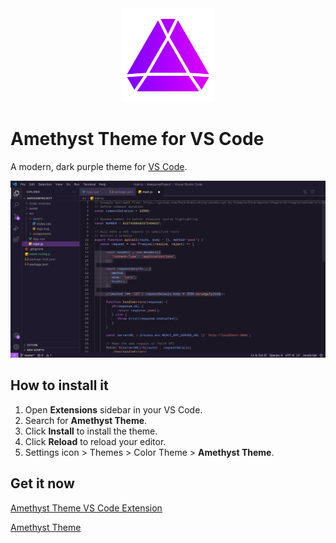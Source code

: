 <div align="center">
  <img width=150 src="./images/icon.png">
</div>

# Amethyst Theme for VS Code

A modern, dark purple theme for [VS Code](https://code.visualstudio.com/).

![showcase image](./images/showcase.jpeg)

## How to install it

1. Open **Extensions** sidebar in your VS Code.
2. Search for **Amethyst Theme**.
3. Click **Install** to install the theme.
4. Click **Reload** to reload your editor.
5. Settings icon > Themes > Color Theme > **Amethyst Theme**.

##  Get it now
[Amethyst Theme  VS Code Extension](https://marketplace.visualstudio.com/items?itemName=JuanILlaberia.amethyst-dark-theme)

[Amethyst Theme](https://amethyst-theme.netlify.app/)
